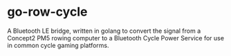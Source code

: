 # go-row-cycle
A Bluetooth LE bridge, written in golang to convert the signal from a Concept2 PM5 rowing computer to a Bluetooth Cycle Power Service for use in common cycle gaming platforms.
